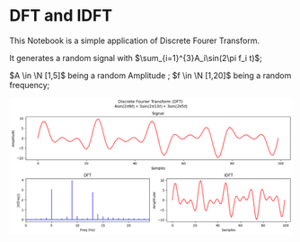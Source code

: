 # DFT and IDFT


This Notebook is a simple application of  Discrete Fourer Transform.

It generates a random signal with $\sum_{i=1}^{3}A_i\sin(2\pi f_i t)$;

  $A \in \N [1,5]$ being a random Amplitude ;  $f \in \N [1,20]$ being a random frequency;

![alt text](image-1.png)
